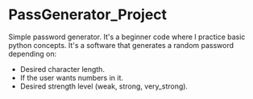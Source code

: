 # PassGenerator_Project
Simple password generator. It's a beginner code where I practice basic python concepts. 
It's a software that generates a random password depending on:
  - Desired character length.
  - If the user wants numbers in it.
  - Desired strength level (weak, strong, very_strong).
